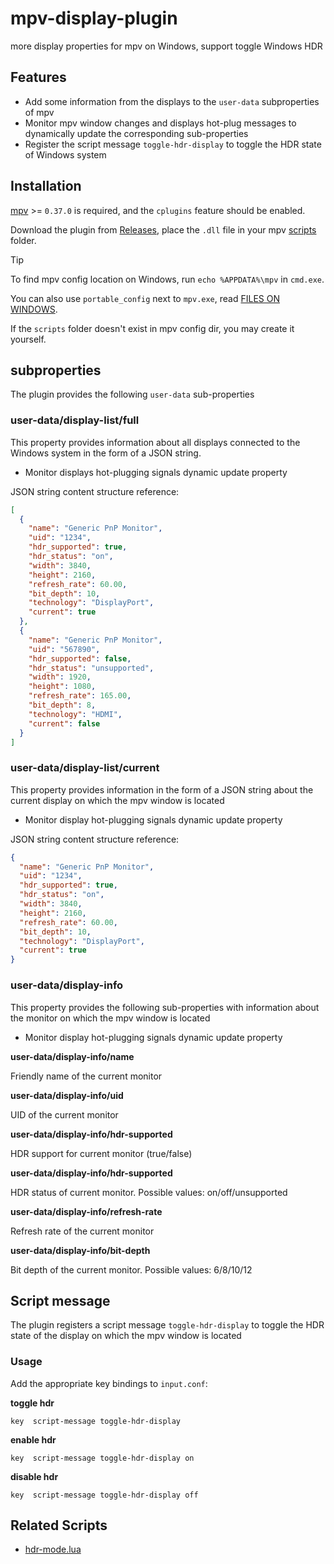 # mpv-display-plugin

more display properties for mpv on Windows, support toggle Windows HDR

## Features

- Add some information from the displays to the `user-data` subproperties of mpv
- Monitor mpv window changes and displays hot-plug messages to dynamically update the corresponding sub-properties
- Register the script message `toggle-hdr-display` to toggle the HDR state of Windows system

## Installation

[mpv](https://mpv.io) >= `0.37.0` is required, and the `cplugins` feature should be enabled.

Download the plugin from [Releases](https://github.com/tsl0922/mpv-menu-plugin/releases/latest), place the `.dll` file in your mpv [scripts](https://mpv.io/manual/master/#script-location) folder.

> [!TIP]
> To find mpv config location on Windows, run `echo %APPDATA%\mpv` in `cmd.exe`.
>
> You can also use `portable_config` next to `mpv.exe`, read [FILES ON WINDOWS](https://mpv.io/manual/master/#files-on-windows).
>
> If the `scripts` folder doesn't exist in mpv config dir, you may create it yourself.

## subproperties

The plugin provides the following `user-data` sub-properties

### user-data/display-list/full

This property provides information about all displays connected to the Windows system in the form of a JSON string.

- Monitor displays hot-plugging signals dynamic update property

JSON string content structure reference:

```json
[
  {
    "name": "Generic PnP Monitor",
    "uid": "1234",
    "hdr_supported": true,
    "hdr_status": "on",
    "width": 3840,
    "height": 2160,
    "refresh_rate": 60.00,
    "bit_depth": 10,
    "technology": "DisplayPort",
    "current": true
  },
  {
    "name": "Generic PnP Monitor",
    "uid": "567890",
    "hdr_supported": false,
    "hdr_status": "unsupported",
    "width": 1920,
    "height": 1080,
    "refresh_rate": 165.00,
    "bit_depth": 8,
    "technology": "HDMI",
    "current": false
  }
]
```

### user-data/display-list/current

This property provides information in the form of a JSON string about the current display on which the mpv window is located

- Monitor display hot-plugging signals dynamic update property

JSON string content structure reference:

```json
{
  "name": "Generic PnP Monitor",
  "uid": "1234",
  "hdr_supported": true,
  "hdr_status": "on",
  "width": 3840,
  "height": 2160,
  "refresh_rate": 60.00,
  "bit_depth": 10,
  "technology": "DisplayPort",
  "current": true
}
```

### user-data/display-info

This property provides the following sub-properties with information about the monitor on which the mpv window is located

- Monitor display hot-plugging signals dynamic update property

**user-data/display-info/name**

Friendly name of the current monitor

**user-data/display-info/uid**

UID of the current monitor

**user-data/display-info/hdr-supported**

HDR support for current monitor (true/false)

**user-data/display-info/hdr-supported**

HDR status of current monitor. Possible values: on/off/unsupported

**user-data/display-info/refresh-rate**

Refresh rate of the current monitor

**user-data/display-info/bit-depth**

Bit depth of the current monitor. Possible values: 6/8/10/12

## Script message

The plugin registers a script message `toggle-hdr-display` to toggle the HDR state of the display on which the mpv window is located

### Usage

Add the appropriate key bindings to `input.conf`:

**toggle hdr**

```
key  script-message toggle-hdr-display
```

**enable hdr**

```
key  script-message toggle-hdr-display on
```

**disable hdr**

```
key  script-message toggle-hdr-display off
```

## Related Scripts

- [hdr-mode.lua](https://github.com/dyphire/mpv-scripts/blob/main/hdr-mode.lua "hdr-mode.lua")
